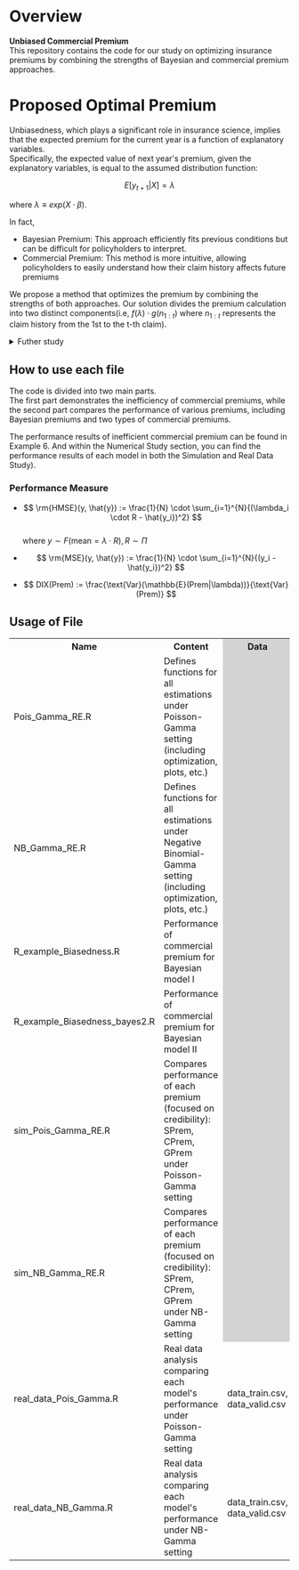 # Overview
**Unbiased Commercial Premium**  
This repository contains the code for our study on optimizing insurance premiums by combining the strengths of Bayesian and commercial premium approaches.

# Proposed Optimal Premium
Unbiasedness, which plays a significant role in insurance science, implies that the expected premium for the current year is a function of explanatory variables.  
Specifically, the expected value of next year's premium, given the explanatory variables, is equal to the assumed distribution function:  

$$
E[y_{t+1} | X] = \lambda
$$ 

where $\lambda \equiv exp(X\cdot \beta)$.

In fact,
* Bayesian Premium: This approach efficiently fits previous conditions but can be difficult for policyholders to interpret.
* Commercial Premium: This method is more intuitive, allowing policyholders to easily understand how their claim history affects future premiums  

We propose a method that optimizes the premium by combining the strengths of both approaches. Our solution divides the premium calculation into two distinct components(i.e, $f(\lambda) \cdot g(n_{1:t})$ where $n_{1:t}$ represents the claim history from the 1st to the t-th claim).

<details>
	<summary>Futher study</summary>
  	<div markdown="1">
      Additionally, we show that under certain conditions in a random effects setting, <b>the Bayesian premium can be equivalent to the commercial premium</b>, providing a straightforward and effective solution.
  	</div>
</details>

## How to use each file  
The code is divided into two main parts.   
The first part demonstrates the inefficiency of commercial premiums, while the second part compares the performance of various premiums, including Bayesian premiums and two types of commercial premiums.   

The performance results of inefficient commercial premium can be found in Example 6.
And within the Numerical Study section, you can find the performance results of each model in both the Simulation and Real Data Study).

### Performance Measure

* $$
  \rm{HMSE}(y, \hat{y}) := \frac{1}{N} \cdot \sum_{i=1}^{N}{(\lambda_i \cdot R - \hat{y_i})^2}
  $$  
  where $y \sim F(\text{mean} = \lambda \cdot R), R \sim \Pi$
  
* $$
  \rm{MSE}(y, \hat{y}) := \frac{1}{N} \cdot \sum_{i=1}^{N}{(y_i - \hat{y_i})^2}
  $$  
  
* $$
  DIX(Prem) := \frac{\text{Var}(\mathbb{E}(Prem|\lambda))}{\text{Var}(Prem)}
  $$
</div>
 
## Usage of File
<table>
  <tr>
    <th>Name</th>
    <th>Content</th>
    <th bgcolor="#D3D3D3">Data</th>
  </tr>
  <tr>
    <td>Pois_Gamma_RE.R</td>
    <td>Defines functions for all estimations under Poisson-Gamma setting (including optimization, plots, etc.)</td>
    <td bgcolor="#D3D3D3"></td>
  </tr>
  <tr>
    <td>NB_Gamma_RE.R</td>
    <td>Defines functions for all estimations under Negative Binomial-Gamma setting (including optimization, plots, etc.)</td>
    <td bgcolor="#D3D3D3"></td>
  </tr>
  <tr>
    <td>R_example_Biasedness.R</td>
    <td>Performance of commercial premium for Bayesian model I</td>
    <td bgcolor="#D3D3D3"></td>
  </tr>
  <tr>
    <td>R_example_Biasedness_bayes2.R</td>
    <td>Performance of commercial premium for Bayesian model II</td>
    <td bgcolor="#D3D3D3"></td>
  </tr>
  <tr>
    <td>sim_Pois_Gamma_RE.R</td>
    <td>Compares performance of each premium (focused on credibility): SPrem, CPrem, GPrem under Poisson-Gamma setting</td>
    <td bgcolor="#D3D3D3"></td>
  </tr>
  <tr>
    <td>sim_NB_Gamma_RE.R</td>
    <td>Compares performance of each premium (focused on credibility): SPrem, CPrem, GPrem under NB-Gamma setting</td>
    <td bgcolor="#D3D3D3"></td>
  </tr>
  <tr>
    <td>real_data_Pois_Gamma.R</td>
    <td>Real data analysis comparing each model's performance under Poisson-Gamma setting</td>
    <td>data_train.csv, data_valid.csv</td>
  </tr>
  <tr>
    <td>real_data_NB_Gamma.R</td>
    <td>Real data analysis comparing each model's performance under NB-Gamma setting</td>
    <td>data_train.csv, data_valid.csv</td>
  </tr>
</table>

